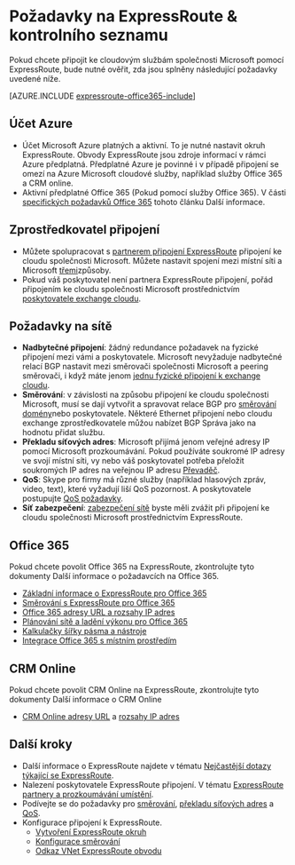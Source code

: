<properties
   pageTitle="Požadavky pro přijetí ExpressRoute | Microsoft Azure"
   description="Tato stránka obsahuje seznam požadavky, než objednejte Azure ExpressRoute okruh."
   documentationCenter="na"
   services="expressroute"
   authors="cherylmc"
   manager="carmonm"
   editor=""/>
<tags
   ms.service="expressroute"
   ms.devlang="na"
   ms.topic="get-started-article"
   ms.tgt_pltfrm="na"
   ms.workload="infrastructure-services"
   ms.date="10/10/2016"
   ms.author="cherylmc"/>


# <a name="expressroute-prerequisites--checklist"></a>Požadavky na ExpressRoute & kontrolního seznamu  

Pokud chcete připojit ke cloudovým službám společnosti Microsoft pomocí ExpressRoute, bude nutné ověřit, zda jsou splněny následující požadavky uvedené níže.

[AZURE.INCLUDE [expressroute-office365-include](../../includes/expressroute-office365-include.md)]

## <a name="azure-account"></a>Účet Azure

- Účet Microsoft Azure platných a aktivní. To je nutné nastavit okruh ExpressRoute. Obvody ExpressRoute jsou zdroje informací v rámci Azure předplatná. Předplatné Azure je povinné i v případě připojení se omezí na Azure Microsoft cloudové služby, například služby Office 365 a CRM online.
- Aktivní předplatné Office 365 (Pokud pomocí služby Office 365). V části [specifických požadavků Office 365](#office-365-specific-requirements) tohoto článku Další informace.

## <a name="connectivity-provider"></a>Zprostředkovatel připojení
- Můžete spolupracovat s [partnerem připojení ExpressRoute](expressroute-locations.md#partners) připojení ke cloudu společnosti Microsoft. Můžete nastavit spojení mezi místní síti a Microsoft [třemi](expressroute-introduction.md#howtoconnect)způsoby. 
- Pokud váš poskytovatel není partnera ExpressRoute připojení, pořád připojením ke cloudu společnosti Microsoft prostřednictvím [poskytovatele exchange cloudu](expressroute-locations.md#nonpartners).

## <a name="network-requirements"></a>Požadavky na sítě
- **Nadbytečné připojení**: žádný redundance požadavek na fyzické připojení mezi vámi a poskytovatele. Microsoft nevyžaduje nadbytečné relací BGP nastavit mezi směrovači společnosti Microsoft a peering směrovači, i když máte jenom [jednu fyzické připojení k exchange cloudu](expressroute-faqs.md#onep2plink). 
- **Směrování**: v závislosti na způsobu připojení ke cloudu společnosti Microsoft, musí se dají vytvořit a spravovat relace BGP pro [směrování domény](expressroute-circuit-peerings.md)nebo poskytovatele. Některé Ethernet připojení nebo cloudu exchange zprostředkovatele můžou nabízet BGP Správa jako na hodnotu přidat službu.
- **Překladu síťových adres**: Microsoft přijímá jenom veřejné adresy IP pomocí Microsoft prozkoumávání. Pokud používáte soukromé IP adresy ve svojí místní síti, vy nebo váš poskytovatel potřeba přeložit soukromých IP adres na veřejnou IP adresu [Převaděč](expressroute-nat.md).
- **QoS**: Skype pro firmy má různé služby (například hlasových zpráv, video, text), které vyžadují liší QoS pozornost. A poskytovatele postupujte [QoS požadavky](expressroute-qos.md).
- **Síť zabezpečení**: [zabezpečení sítě](../best-practices-network-security.md) byste měli zvážit při připojení ke cloudu společnosti Microsoft prostřednictvím ExpressRoute.
 
## <a name="office-365"></a>Office 365

Pokud chcete povolit Office 365 na ExpressRoute, zkontrolujte tyto dokumenty Další informace o požadavcích na Office 365.


- [Základní informace o ExpressRoute pro Office 365](https://support.office.com/en-us/article/Azure-ExpressRoute-for-Office-365-6d2534a2-c19c-4a99-be5e-33a0cee5d3bd)
- [Směrování s ExpressRoute pro Office 365](https://support.office.com/en-us/article/Routing-with-ExpressRoute-for-Office-365-e1da26c6-2d39-4379-af6f-4da213218408)
- [Office 365 adresy URL a rozsahy IP adres](https://support.office.com/en-us/article/Office-365-URLs-and-IP-address-ranges-8548a211-3fe7-47cb-abb1-355ea5aa88a2)
- [Plánování sítě a ladění výkonu pro Office 365](https://support.office.com/en-us/article/Network-planning-and-performance-tuning-for-Office-365-e5f1228c-da3c-4654-bf16-d163daee8848)
- [Kalkulačky šířky pásma a nástroje](https://support.office.com/en-us/article/Network-and-migration-planning-for-Office-365-f5ee6c33-bcd7-4b0b-b0f8-dc1d9fb8d132)
- [Integrace Office 365 s místním prostředím](https://support.office.com/en-us/article/Office-365-integration-with-on-premises-environments-263faf8d-aa21-428b-aed3-2021837a4b65)

## <a name="crm-online"></a>CRM Online 
Pokud chcete povolit CRM Online na ExpressRoute, zkontrolujte tyto dokumenty Další informace o CRM Online

- [CRM Online adresy URL](https://support.microsoft.com/kb/2655102) a [rozsahy IP adres](https://support.microsoft.com/kb/2728473)

## <a name="next-steps"></a>Další kroky

- Další informace o ExpressRoute najdete v tématu [Nejčastější dotazy týkající se ExpressRoute](expressroute-faqs.md).
- Nalezení poskytovatele ExpressRoute připojení. V tématu [ExpressRoute partnery a prozkoumávání umístění](expressroute-locations.md).
- Podívejte se do požadavky pro [směrování](expressroute-routing.md), [překladu síťových adres](expressroute-nat.md) a [QoS](expressroute-qos.md).
- Konfigurace připojení k ExpressRoute.
    - [Vytvoření ExpressRoute okruh](expressroute-howto-circuit-classic.md)
    - [Konfigurace směrování](expressroute-howto-routing-classic.md)
    - [Odkaz VNet ExpressRoute obvodu](expressroute-howto-linkvnet-classic.md)


